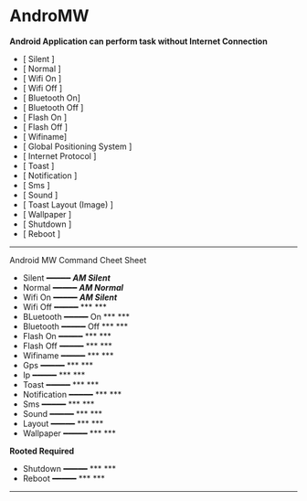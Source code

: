 # **AndroMW**

**Android Application can perform task without Internet Connection** </br>
- [ Silent ] </br>
- [ Normal ] </br>
- [ Wifi On ] </br>
- [ Wifi Off ] </br>
- [ Bluetooth On] </br>
- [ Bluetooth Off ] </br>
- [ Flash On ] </br>
- [ Flash Off ] </br>
- [ Wifiname] </br>
- [ Global Positioning System ] </br>
- [ Internet Protocol ] </br>
- [ Toast ] </br>
- [ Notification ] </br>
- [ Sms ] </br>
- [ Sound ] </br>
- [ Toast Layout (Image) ] </br>
- [ Wallpaper ] </br>
- [ Shutdown ] </br>
- [ Reboot ] </br>

------------------------------------------
Android MW Command Cheet Sheet
- Silent    ━━━━━ ***AM Silent***
- Normal    ━━━━━ ***AM Normal***
- Wifi On   ━━━━━ ***AM Silent***
- Wifi Off  ━━━━━ *** ***
- BLuetooth ━━━━━ On *** ***
- Bluetooth ━━━━━ Off *** ***
- Flash On  ━━━━━ *** ***
- Flash Off ━━━━━ *** ***
- Wifiname  ━━━━━ *** ***
- Gps       ━━━━━ *** ***
- Ip        ━━━━━ *** ***
- Toast     ━━━━━ *** *** 
- Notification ━━━━━ *** ***
- Sms       ━━━━━ *** *** 
- Sound     ━━━━━ *** ***
- Layout    ━━━━━ *** ***
- Wallpaper ━━━━━ *** *** </br>

**Rooted Required**
- Shutdown  ━━━━━  *** ***
- Reboot    ━━━━━ *** ***

------------------------------------------
